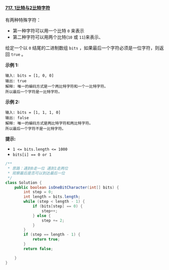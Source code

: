 #### [717. 1比特与2比特字符](https://leetcode-cn.com/problems/1-bit-and-2-bit-characters/)

有两种特殊字符：

- 第一种字符可以用一个比特 `0` 来表示
- 第二种字符可以用两个比特(`10` 或 `11`)来表示、

给定一个以 `0` 结尾的二进制数组 `bits` ，如果最后一个字符必须是一位字符，则返回 `true` 。

 

**示例 1:**

```
输入: bits = [1, 0, 0]
输出: true
解释: 唯一的编码方式是一个两比特字符和一个一比特字符。
所以最后一个字符是一比特字符。
```

**示例 2:**

```
输入: bits = [1, 1, 1, 0]
输出: false
解释: 唯一的编码方式是两比特字符和两比特字符。
所以最后一个字符不是一比特字符。 
```



**提示:**

- `1 <= bits.length <= 1000`
- `bits[i] == 0 or 1`

```java
/**
 * 思路：遇到0走一位 遇到1走两位
 * 观察最后是否可以到达最后一位
 */
class Solution {
    public boolean isOneBitCharacter(int[] bits) {
        int step = 0;
        int length = bits.length;
        while (step < length - 1) {
            if (bits[step] == 0) {
                step++;
            } else {
                step += 2;
            }
        }
        if (step == length - 1) {
            return true;
        }
        return false;

    }
}
```